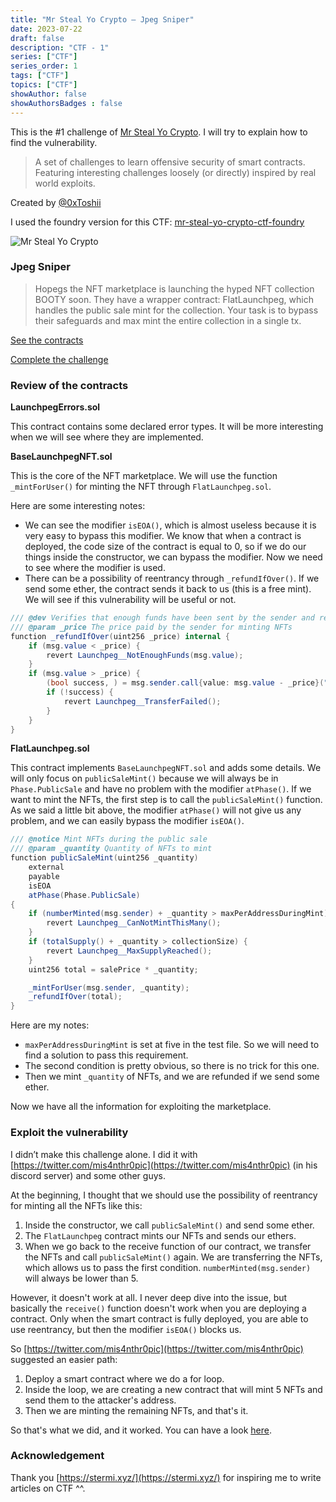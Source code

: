 ```yaml
---
title: "Mr Steal Yo Crypto — Jpeg Sniper"
date: 2023-07-22
draft: false
description: "CTF - 1"
series: ["CTF"]
series_order: 1
tags: ["CTF"]
topics: ["CTF"]
showAuthor: false
showAuthorsBadges : false
---
```


This is the #1 challenge of [Mr Steal Yo Crypto](https://mrstealyocrypto.xyz/index.html). I will try to explain how to find the vulnerability.

> A set of challenges to learn offensive security of smart contracts. Featuring interesting challenges loosely (or directly) inspired by real world exploits.

Created by [@0xToshii](https://twitter.com/0xToshii)

I used the foundry version for this CTF: [mr-steal-yo-crypto-ctf-foundry](https://github.com/0xToshii/mr-steal-yo-crypto-ctf-foundry/tree/implement)

![Mr Steal Yo Crypto](https://cdn-images-1.medium.com/max/800/1*67w9ffBxLP4AMvoxHowZ2w.jpeg)

### Jpeg Sniper

> Hopegs the NFT marketplace is launching the hyped NFT collection BOOTY soon.
> They have a wrapper contract: FlatLaunchpeg, which handles the public sale mint for the collection.
> Your task is to bypass their safeguards and max mint the entire collection in a single tx.

[See the contracts](https://github.com/0xToshii/mr-steal-yo-crypto-ctf-foundry/tree/implement/src/jpeg-sniper)

[Complete the challenge](https://github.com/0xToshii/mr-steal-yo-crypto-ctf-foundry/blob/implement/test/1-jpeg-sniper.sol)

### Review of the contracts

**LaunchpegErrors.sol**

This contract contains some declared error types. It will be more interesting when we will see where they are implemented.

**BaseLaunchpegNFT.sol**

This is the core of the NFT marketplace. We will use the function `_mintForUser()` for minting the NFT through `FlatLaunchpeg.sol`.

Here are some interesting notes:
- We can see the modifier `isEOA()`, which is almost useless because it is very easy to bypass this modifier. We know that when a contract is deployed, the code size of the contract is equal to 0, so if we do our things inside the constructor, we can bypass the modifier. Now we need to see where the modifier is used.
- There can be a possibility of reentrancy through `_refundIfOver()`. If we send some ether, the contract sends it back to us (this is a free mint). We will see if this vulnerability will be useful or not.

```csharp
/// @dev Verifies that enough funds have been sent by the sender and refunds the extra tokens if any
/// @param _price The price paid by the sender for minting NFTs
function _refundIfOver(uint256 _price) internal {
    if (msg.value < _price) {
        revert Launchpeg__NotEnoughFunds(msg.value);
    }
    if (msg.value > _price) {
        (bool success, ) = msg.sender.call{value: msg.value - _price}("");
        if (!success) {
            revert Launchpeg__TransferFailed();
        }
    }
}
```

**FlatLaunchpeg.sol**

This contract implements `BaseLaunchpegNFT.sol` and adds some details.
We will only focus on `publicSaleMint()` because we will always be in `Phase.PublicSale` and have no problem with the modifier `atPhase()`. If we want to mint the NFTs, the first step is to call the `publicSaleMint()` function. As we said a little bit above, the modifier `atPhase()` will not give us any problem, and we can easily bypass the modifier `isEOA()`.

```csharp
/// @notice Mint NFTs during the public sale
/// @param _quantity Quantity of NFTs to mint
function publicSaleMint(uint256 _quantity)
    external
    payable
    isEOA
    atPhase(Phase.PublicSale)
{
    if (numberMinted(msg.sender) + _quantity > maxPerAddressDuringMint) {
        revert Launchpeg__CanNotMintThisMany();
    }
    if (totalSupply() + _quantity > collectionSize) {
        revert Launchpeg__MaxSupplyReached();
    }
    uint256 total = salePrice * _quantity;

    _mintForUser(msg.sender, _quantity);
    _refundIfOver(total);
}
```

Here are my notes:
- `maxPerAddressDuringMint` is set at five in the test file. So we will need to find a solution to pass this requirement.
- The second condition is pretty obvious, so there is no trick for this one.
- Then we mint `_quantity` of NFTs, and we are refunded if we send some ether.

Now we have all the information for exploiting the marketplace.

### Exploit the vulnerability

I didn’t make this challenge alone. I did it with [https://twitter.com/mis4nthr0pic](https://twitter.com/mis4nthr0pic) (in his discord server) and some other guys.

At the beginning, I thought that we should use the possibility of reentrancy for minting all the NFTs like this:

1. Inside the constructor, we call `publicSaleMint()` and send some ether.
2. The `FlatLaunchpeg` contract mints our NFTs and sends our ethers.
3. When we go back to the receive function of our contract, we transfer the NFTs and call `publicSaleMint()` again. We are transferring the NFTs, which allows us to pass the first condition. `numberMinted(msg.sender)` will always be lower than 5.

However, it doesn't work at all. I never deep dive into the issue, but basically the `receive()` function doesn't work when you are deploying a contract. Only when the smart contract is fully deployed, you are able to use reentrancy, but then the modifier `isEOA()` blocks us.

So [https://twitter.com/mis4nthr0pic](https://twitter.com/mis4nthr0pic) suggested an easier path:

1. Deploy a smart contract where we do a for loop.
2. Inside the loop, we are creating a new contract that will mint 5 NFTs and send them to the attacker's address.
3. Then we are minting the remaining NFTs, and that's it.

So that's what we did, and it worked. You can have a look [here](https://github.com/gp-ngmi/mr-steal-yo-crypto-ctf-foundry/blob/implement/test/1-jpeg-sniper.sol).

### Acknowledgement

Thank you [https://stermi.xyz/](https://stermi.xyz/) for inspiring me to write articles on CTF ^^.